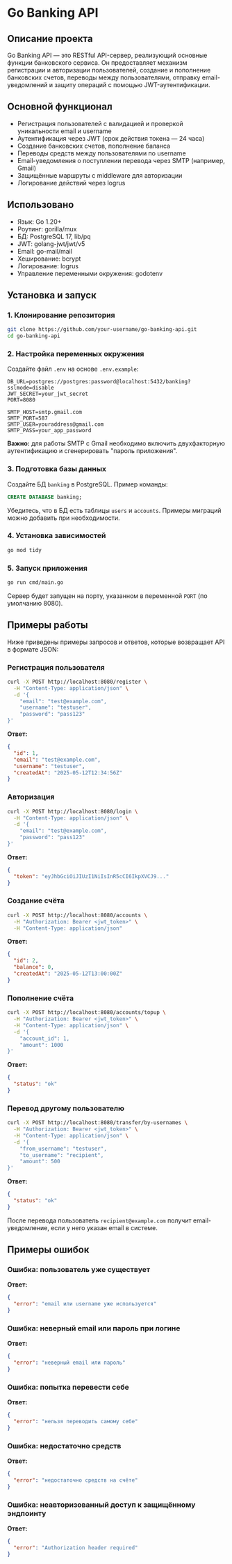 # Go Banking API

## Описание проекта

Go Banking API — это RESTful API-сервер, реализующий основные функции банковского сервиса. Он предоставляет механизм регистрации и авторизации пользователей, создание и пополнение банковских счетов, переводы между пользователями, отправку email-уведомлений и защиту операций с помощью JWT-аутентификации. 

## Основной функционал

* Регистрация пользователей с валидацией и проверкой уникальности email и username
* Аутентификация через JWT (срок действия токена — 24 часа)
* Создание банковских счетов, пополнение баланса
* Переводы средств между пользователями по username
* Email-уведомления о поступлении перевода через SMTP (например, Gmail)
* Защищённые маршруты с middleware для авторизации
* Логирование действий через logrus

## Использовано

* Язык: Go 1.20+
* Роутинг: gorilla/mux
* БД: PostgreSQL 17, lib/pq
* JWT: golang-jwt/jwt/v5
* Email: go-mail/mail
* Хеширование: bcrypt
* Логирование: logrus
* Управление переменными окружения: godotenv

## Установка и запуск

### 1. Клонирование репозитория

```bash
git clone https://github.com/your-username/go-banking-api.git
cd go-banking-api
```

### 2. Настройка переменных окружения

Создайте файл `.env` на основе `.env.example`:

```env
DB_URL=postgres://postgres:password@localhost:5432/banking?sslmode=disable
JWT_SECRET=your_jwt_secret
PORT=8080

SMTP_HOST=smtp.gmail.com
SMTP_PORT=587
SMTP_USER=youraddress@gmail.com
SMTP_PASS=your_app_password
```

**Важно:** для работы SMTP с Gmail необходимо включить двухфакторную аутентификацию и сгенерировать "пароль приложения".

### 3. Подготовка базы данных

Создайте БД `banking` в PostgreSQL. Пример команды:

```sql
CREATE DATABASE banking;
```

Убедитесь, что в БД есть таблицы `users` и `accounts`. Примеры миграций можно добавить при необходимости.

### 4. Установка зависимостей

```bash
go mod tidy
```

### 5. Запуск приложения

```bash
go run cmd/main.go
```

Сервер будет запущен на порту, указанном в переменной `PORT` (по умолчанию 8080).

## Примеры работы

Ниже приведены примеры запросов и ответов, которые возвращает API в формате JSON:

### Регистрация пользователя

```bash
curl -X POST http://localhost:8080/register \
  -H "Content-Type: application/json" \
  -d '{
    "email": "test@example.com",
    "username": "testuser",
    "password": "pass123"
}'
```

**Ответ:**

```json
{
  "id": 1,
  "email": "test@example.com",
  "username": "testuser",
  "createdAt": "2025-05-12T12:34:56Z"
}
```

### Авторизация

```bash
curl -X POST http://localhost:8080/login \
  -H "Content-Type: application/json" \
  -d '{
    "email": "test@example.com",
    "password": "pass123"
}'
```

**Ответ:**

```json
{
  "token": "eyJhbGciOiJIUzI1NiIsInR5cCI6IkpXVCJ9..."
}
```

### Создание счёта

```bash
curl -X POST http://localhost:8080/accounts \
  -H "Authorization: Bearer <jwt_token>" \
  -H "Content-Type: application/json"
```

**Ответ:**

```json
{
  "id": 2,
  "balance": 0,
  "createdAt": "2025-05-12T13:00:00Z"
}
```

### Пополнение счёта

```bash
curl -X POST http://localhost:8080/accounts/topup \
  -H "Authorization: Bearer <jwt_token>" \
  -H "Content-Type: application/json" \
  -d '{
    "account_id": 1,
    "amount": 1000
}'
```

**Ответ:**

```json
{
  "status": "ok"
}
```

### Перевод другому пользователю

```bash
curl -X POST http://localhost:8080/transfer/by-usernames \
  -H "Authorization: Bearer <jwt_token>" \
  -H "Content-Type: application/json" \
  -d '{
    "from_username": "testuser",
    "to_username": "recipient",
    "amount": 500
}'
```

**Ответ:**

```json
{
  "status": "ok"
}
```

После перевода пользователь `recipient@example.com` получит email-уведомление, если у него указан email в системе.

## Примеры ошибок

### Ошибка: пользователь уже существует

**Ответ:**

```json
{
  "error": "email или username уже используется"
}
```

### Ошибка: неверный email или пароль при логине

**Ответ:**

```json
{
  "error": "неверный email или пароль"
}
```

### Ошибка: попытка перевести себе

**Ответ:**

```json
{
  "error": "нельзя переводить самому себе"
}
```

### Ошибка: недостаточно средств

**Ответ:**

```json
{
  "error": "недостаточно средств на счёте"
}
```

### Ошибка: неавторизованный доступ к защищённому эндпоинту

**Ответ:**

```json
{
  "error": "Authorization header required"
}
```
